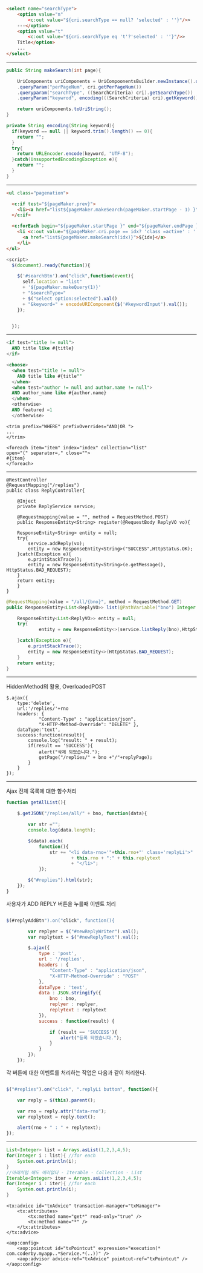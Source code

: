 ```html
<select name="searchType">
	<option value="n"
		<c:out value="${cri.searchType == null? 'selected' : ''}"/>>
	---</option>
	<option value="t"
		<c:out value="${cri.searchType eq 't'?'selected' : ''}"/>>
	Title</option>
	...
</select>
```
---





```java
public String makeSearch(int page){

	UriComponents uriComponents = UriCompoonentsBuilder.newInstance().queryParam("page",page)
	.queryParam("perPageNum", cri.getPerPageNum())
	.queryparam("searchType", ((SearchCriteria) cri).getSearchType())
	.queryParam("keywrod", encoding(((SearchCriteria) cri).getKeyword())).build();

	return uriComponents.toUriString();
}

private String encoding(String keyword){
  if(keyword == null || keyword.trim().length() == 0){
    return "";
  }
  try{
    return URLEncoder.encode(keyword, "UTF-8");
  }catch(UnsupportedEncodingException e){
    return "";
  }
}
```




---

```html
<ul class="pagenation">

  <c:if test="${pageMaker.prev}">
    <li><a href="list${pageMaker.makeSearch(pageMaker.startPage - 1) }">&laquo;</a>
  </c:if>

  <c:forEach begin="${pageMaker.startPage }" end="${pageMaker.endPage }" var="idx">
    <li <c:out value="${pageMaker.cri.page == idx? 'class =active' : ''}"/>>
      <a href="list${pageMaker.makeSearch(idx)}">${idx}</a>
    </li>
</ul>

```




```js
<script>
  $(document).ready(function(){

    $('#searchBtn').on("click",function(event){
      self.location = "list"
      + '${pageMaker.makeQuery(1)}'
      + "&searchType="
      + $("select option:selected").val()
      + "&keyword=" + encodeURIComponent($('#keywordInput').val());
    });


  });
```

---

```sql
<if test="title != null">
  AND title like #{title}
</if>
```

```sql
<choose>
  <when test="title != null">
    AND title like #{title""
  </when>
  <when test="author != null and author.name != null">
  AND author_name like #{author.name}
  </when>
  <otherwise>
  AND featured =1
  </otherwise>
```

```
<trim prefix="WHERE" prefixOverrides="AND|OR ">
...
</trim>
```

```
<foreach item="item" index="index" collection="list"
open="(" separator=," close="">
#{item}
</foreach>
```



---

```
@RestController
@RequestMapping("/replies")
public class ReplyController{

	@Inject
	private ReplyService service;

	@Requestmapping(value = "", method = RequestMethod.POST)
	public ResponseEntity<String> register(@RequestBody ReplyVO vo){

	ResponseEntity<String> entity = null;
	try{
		service.addReply(vo);
		entity = new ResponseEntity<String>("SUCCESS",HttpStatus.OK);
	}catch(Exception e){
		e.printStackTrace();
		entity = new ResponseEntity<String>(e.getMessage(), HttpStatus.BAD_REQUEST);
	}
	return entity;
	}
}
```

```java
@RequestMapping(value = "/all/{bno}", method = RequestMethod.GET)
public ResponseEntity<List<ReplyVO>> list(@PathVariable("bno") Integer bno){

	ResponseEntity<List<ReplyVO>> entity = null;
	try{
			entity = new ResponseEntity<>(service.listReply(bno),HttpStatus.OK);

	}catch(Exception e){
		e.printStackTrace();
		entity = new ResponseEntity<>(HttpStatus.BAD_REQUEST);
	}
	return entity;
}
```


---
HiddenMethod의 활용, OverloadedPOST
```
$.ajax({
	type:'delete',
	url:'/replies/'+rno
	headers: {
			"Content-Type" : "application/json",
			"X-HTTP-Method-Override": "DELETE" },
	dataType:'text',
	success:function(result){
		console.log("result: " + result);
		if(result == 'SUCCESS'){
			alert("삭제 되었습니다.");
			getPage("/replies/" + bno +"/"+replyPage);
		}
	}
});
```

---
Ajax 전체 목록에 대한 함수처리

```js
function getAllList(){

	$.getJSON("/replies/all/" + bno, function(data){

		var str ="";
		console.log(data.length);

		$(data).each(
			function(){
				str += "<li data-rno='"+this.rno+"' class='replyLi'>"
						+ this.rno + ":" + this.replytext
						+ "</li>";
			});

		$("#replies").html(str);
	});
}
```

사용자가 ADD REPLY 버튼을 누를때 이벤트 처리

```js

$(#replyAddBtn").on("click", function(){

		var replyer = $("#newReplyWriter").val();
		var replytext = $("#newReplyText").val();

		$.ajax({
			type : 'post',
			url : '/replies',
			headers : {
				"Content-Type" : "application/json",
				"X-HTTP-Method-Override" : "POST"
			},
			dataType : 'text',
			data : JSON.stringify({
				bno : bno,
				replyer : replyer,
				replytext : replytext
			}),
			success : function(result) {

				if (result == 'SUCCESS'){
					alert("등록 되었습니다.");
				}
			}
		});
	});
```


각 버튼에 대한 이벤트를 처리하는 작업은 다음과 같이 처리한다.

```js

$("#replies").on("click", ".replyLi button", function(){

	var reply = $(this).parent();

	var rno = reply.attr("data-rno");
	var replytext = reply.text();

	alert(rno + " : " + replytext);
});

```

---
```java
List<Integer> list = Arrays.asList(1,2,3,4,5);
for(Integer i : list){ //for each
	System.out.println(i);
}
//아래처럼 해도 에러없다 - Iterable - Collection - List
Iterable<Integer> iter = Arrays.asList(1,2,3,4,5);
for(Integer i : iter){ //for each
	System.out.println(i);
}

```


<bean id="txManager" class="org.springframework.jdbc.datasource.DataSourceTransactionManager">
        <property name="dataSource" ref="dataSource" />
    </bean>

    <tx:advice id="txAdvice" transaction-manager="txManager">
        <tx:attributes>
            <tx:method name="get*" read-only="true" />
            <tx:method name="*" />
        </tx:attributes>
    </tx:advice>

    <aop:config>
        <aop:pointcut id="txPointcut" expression="execution(* com.coderby.myapp..*Service.*(..))" />
        <aop:advisor advice-ref="txAdvice" pointcut-ref="txPointcut" />
    </aop:config>
